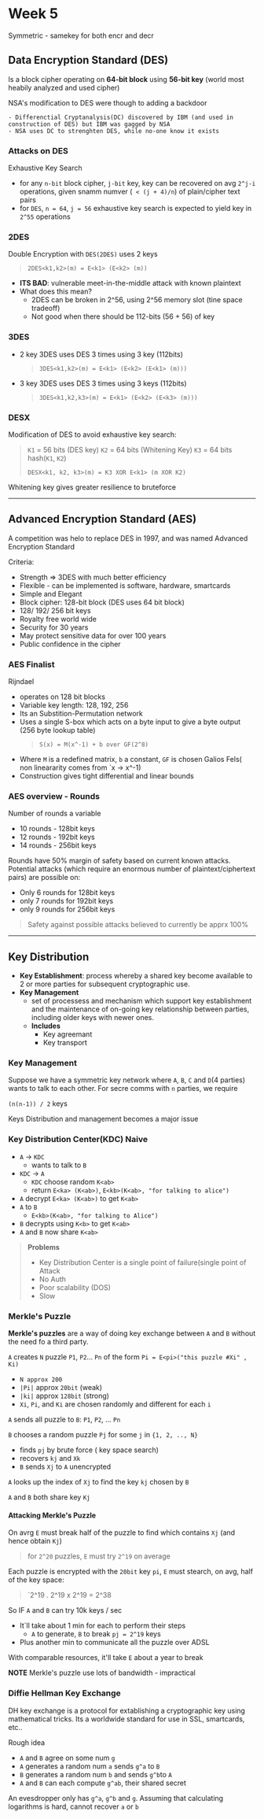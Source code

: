 # Week 5

Symmetric - samekey for both encr and decr

## Data Encryption Standard (DES)

Is a block cipher operating on **64-bit block** using **56-bit key** (world most heabily analyzed and used cipher)

NSA's modification to DES were though to adding a backdoor

    - Differenctial Cryptanalysis(DC) discovered by IBM (and used in construction of DES) but IBM was gagged by NSA
    - NSA uses DC to strenghten DES, while no-one know it exists

### Attacks on DES

Exhaustive Key Search

- for any `n-bit` block cipher, `j-bit` key, key can be recovered on avg `2^j-i` operations, given snamm numver (` < (j + 4)/n`) of plain/cipher text pairs
- for `DES`, `n = 64`, `j = 56` exhaustive key search is expected to yield key in `2^55` operations

### 2DES

Double Encryption with `DES(2DES)` uses 2 keys

> `2DES<k1,k2>(m) = E<k1> (E<k2> (m))`

- **ITS BAD**: vulnerable meet-in-the-middle attack with known plaintext
- What does this mean?
  - 2DES can be broken in 2^56, using 2^56 memory slot (tine space tradeoff)
  - Not good when there should be 112-bits (56 + 56) of key

### 3DES

- 2 key 3DES uses DES 3 times using 3 key (112bits)
    > `3DES<k1,k2>(m) = E<k1> (E<k2> (E<k1> (m)))`
- 3 key 3DES uses DES 3 times using 3 keys (112bits)
    > `3DES<k1,k2,k3>(m) = E<k1> (E<k2> (E<k3> (m)))`

### DESX

Modification of DES to avoid exhaustive key search:
> `K1` = 56 bits (DES key)
> `K2` = 64 bits (Whitening Key)
> `K3` = 64 bits hash(`K1`, `K2`)
>
> `DESX<k1, k2, k3>(m) = K3 XOR E<k1> (m XOR K2)`

Whitening key gives greater resilience to bruteforce

---

## **Advanced** Encryption Standard (AES)

A competition was helo to replace DES in 1997, and was named Advanced Encryption Standard

Criteria:

- Strength => 3DES with much better efficiency
- Flexible - can be implemented is software, hardware, smartcards
- Simple and Elegant
- Block cipher: 128-bit block (DES uses 64 bit block)
- 128/ 192/ 256 bit keys
- Royalty free world wide
- Security for 30 years
- May protect sensitive data for over 100 years
- Public confidence in the cipher

### AES Finalist

Rijndael

- operates on 128 bit blocks
- Variable key length: 128, 192, 256
- Its an Substition-Permutation network
- Uses a single S-box which acts on a byte input to give a byte output (256 byte lookup table)
    > `S(x) = M(x^-1) + b over GF(2^8)`
- Where `M` is a redefined matrix, `b` a constant, `GF` is chosen Galios Fels( non lineararity comes from `x -> x^-1)
- Construction gives tight differential and linear bounds

### AES overview - Rounds

Number of rounds a variable

- 10 rounds - 128bit keys
- 12 rounds - 192bit keys
- 14 rounds - 256bit keys

Rounds have 50% margin of safety based on current known attacks.
Potential attacks (which require an enormous number of plaintext/ciphertext pairs) are possible on:

- Only 6 rounds for 128bit keys
- only 7 rounds for 192bit keys
- only 9 rounds for 256bit keys

> Safety against possible attacks believed to currently be apprx 100%

---

## Key Distribution

- **Key Establishment**: process whereby a shared key become available to 2 or more parties for subsequent cryptographic use.
- **Key Management**
  - set of processess and mechanism which support key establishment and the maintenance of on-going key relationship between parties, including older keys with newer ones.
  - **Includes**
    - Key agreemant
    - Key transport

### Key Management

Suppose we have a symmetric key network where `A`, `B`, `C` and `D`(4 parties) wants to talk to each other.
For secre comms with `n` parties, we require

`(n(n-1)) / 2` keys

Keys Distribution and management becomes a major issue

### Key Distribution Center(KDC) Naive

- `A` -> `KDC`
  - wants to talk to `B`
- `KDC` -> `A`
  - `KDC` choose random `K<ab>`
  - return `E<ka> (K<ab>)`, `E<kb>(K<ab>, "for talking to alice")`
- `A` decrypt `E<ka> (K<ab>)` to get `K<ab>`
- `A` to `B`
  - `E<kb>(K<ab>, "for talking to Alice")`
- `B` decrypts using `K<b>` to get `K<ab>`
- `A` and `B` now share `K<ab>`

> **Problems**
>
> - Key Distribution Center is a single point of failure(single point of  Attack
> - No Auth
> - Poor scalability (DOS)
> - Slow

### Merkle's Puzzle

**Merkle's puzzles** are a way of doing key exchange between `A` and `B` without the need fo a third party.

`A` creates `N` puzzle `P1`, `P2`... `Pn` of the form `Pi = E<pi>("this puzzle #Xi" , Ki)`

  - `N approx 200`
  - `|Pi|` approx `20bit` (weak)
  - `|ki|` approx `128bit` (strong)
  - `Xi`, `Pi`, and `Ki` are chosen randomly and different for each `i`

`A` sends all puzzle to `B`: `P1`, `P2`, ... `Pn`

`B` chooses a random puzzle `Pj` for some `j` in `{1, 2, .., N}`

- finds `pj` by brute force ( key space search)
- recovers `kj` and `Xk`
- `B` sends `Xj` to `A` unencrypted

`A` looks up the index of `Xj` to find the key `kj` chosen by `B`

`A` and `B` both share key `Kj`

#### Attacking Merkle's Puzzle

On avrg `E` must break half of the puzzle to find which contains `Xj` (and hence obtain `Kj`)

> for `2^20` puzzles, `E` must try `2^19` on average

Each puzzle is encrypted with the `20bit` key `pi`, `E` must stearch, on avg, half of the key space:

> `2^19 . 2^19 x 2^19 = 2^38

So IF `A` and `B` can try 10k keys / sec

- It`ll take about 1 min for each to perform their steps
  - `A` to generate, `B` to break `pj = 2^19` keys
- Plus another min to communicate all the puzzle over ADSL

With comparable resources, it'll take `E` about a year to break

**NOTE** Merkle's puzzle use lots of bandwidth - impractical

### Diffie Hellman Key Exchange

DH key exchange is a protocol for extablishing a cryptographic key using mathematical tricks. Its a worldwide standard for use in SSL, smartcards, etc..

Rough idea

- `A` and `B` agree on some num `g`
- `A` generates a random num `a` sends `g^a` to `B`
- `B` generates a random num `b` and sends `g^b`to `A`
- `A` and `B` can each compute `g^ab`, their shared secret

An evesdropper only has `g^a`, `g^b` and `g`. Assuming that calculating logarithms is hard, cannot recover `a` or `b`
